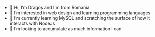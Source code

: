 - 👋 Hi, I’m Dragoș and I'm from Romania
- 👀 I’m interested in web design and learning programming languages
- 🌱 I’m currently learning MySQL and scratching the surface of how it interacts with NodeJs
- 💞️ I’m looking to accumulate as much information I can

<!---
Dragao27/Dragao27 is a ✨ special ✨ repository because its `README.md` (this file) appears on your GitHub profile.
You can click the Preview link to take a look at your changes.
--->
